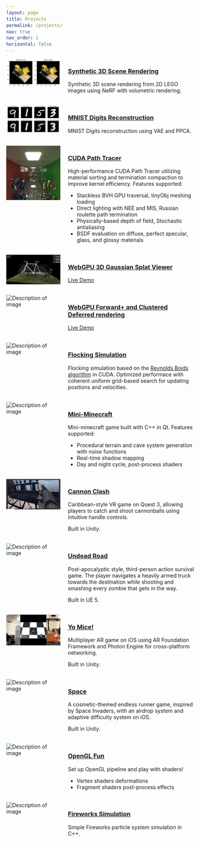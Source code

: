 ```yaml
---
layout: page
title: Projects
permalink: /projects/
nav: true
nav_order: 1
horizontal: false
---
```




<div style="display: flex; align-items: flex-start;">
  <div style="flex: 30%;">
    <img src="../assets/img/nerf.png" alt="Description of image" style="max-width: 100%; height: auto;">
  </div>
  <div style="flex: 70%; padding-left: 20px;">
    <h3><a href="https://github.com/JackeyTY/Notebooks/tree/main/NeRF" target="_blank">Synthetic 3D Scene Rendering</a></h3>
    <p>Synthetic 3D scene rendering from 2D LEGO images using NeRF with volumetric rendering.</p>
  </div>
</div>

<br>

<div style="display: flex; align-items: flex-start;">
  <div style="flex: 30%;">
    <img src="../assets/img/vae.png" alt="Description of image" style="max-width: 100%; height: auto;">
  </div>
  <div style="flex: 70%; padding-left: 20px;">
    <h3><a href="https://github.com/JackeyTY/Notebooks/tree/main/VAE" target="_blank">MNIST Digits Reconstruction</a></h3>
    <p>MNIST Digits reconstruction using VAE and PPCA.</p>
  </div>
</div>

<br>

<div style="display: flex; align-items: flex-start;">
  <div style="flex: 30%;">
    <img src="../assets/img/path-tracer.png" alt="Description of image" style="max-width: 100%; height: auto;">
  </div>
  <div style="flex: 70%; padding-left: 20px;">
    <h3><a href="https://github.com/JackeyTY/CUDA-Path-Tracer" target="_blank">CUDA Path Tracer</a></h3>
    <p>High-performance CUDA Path Tracer utilizing material sorting and termination compaction to improve kernel efficiency. Features supported:</p>
    <ul>
  		<li>Stackless BVH GPU traversal, tinyObj meshing loading</li>
      <li>Direct lighting with NEE and MIS, Russian roulette path termination</li>
  		<li>Physically-based depth of field, Stochastic antialiasing</li>
      <li>BSDF evaluation on diffuse, perfect specular, glass, and glossy materials</li>
		</ul>
  </div>
</div>
<br>

<div style="display: flex; align-items: flex-start;">
  <div style="flex: 30%;">
    <img src="../assets/img/gs.png" alt="Description of image" style="max-width: 100%; height: auto;">
  </div>
  <div style="flex: 70%; padding-left: 20px;">
    <h3><a href="https://github.com/JackeyTY/WebGPU-Gaussian-Splat-Viewer" target="_blank">WebGPU 3D Gaussian Splat Viewer</a></h3>
    <p><a href="https://www.jackeytang.com/WebGPU-Gaussian-Splat-Viewer/" target="_blank">Live Demo</a></p>
  </div>
</div>

<br>

<div style="display: flex; align-items: flex-start;">
  <div style="flex: 30%;">
    <img src="../assets/img/sponza.gif" alt="Description of image" style="max-width: 100%; height: auto;">
  </div>
  <div style="flex: 70%; padding-left: 20px;">
    <h3><a href="https://github.com/JackeyTY/WebGPU-Forward-Plus-and-Clustered-Deferred" target="_blank">WebGPU Forward+ and Clustered Deferred rendering</a></h3>
    <p><a href="https://www.jackeytang.com/WebGPU-Forward-Plus-and-Clustered-Deferred/" target="_blank">Live Demo</a></p>
  </div>
</div>
<br>


<div style="display: flex; align-items: flex-start;">
  <div style="flex: 30%;">
    <img src="../assets/img/flocking.gif" alt="Description of image" style="max-width: 100%; height: auto;">
  </div>
  <div style="flex: 70%; padding-left: 20px;">
    <h3><a href="https://github.com/JackeyTY/CUDA-Flocking" target="_blank">Flocking Simulation</a></h3>
    <p>Flocking simulation based on the <a href="https://vergenet.net/~conrad/boids/pseudocode.html" target="_blank">Reynolds Boids algorithm</a> in CUDA. Optimized performace with coherent uniform grid-based search for updating positions and velocities.</p>
  </div>
</div>
<br>

<div style="display: flex; align-items: flex-start;">
  <div style="flex: 30%;">
    <img src="../assets/img/minicraft.gif" alt="Description of image" style="max-width: 100%; height: auto;">
  </div>
  <div style="flex: 70%; padding-left: 20px;">
    <h3><a href="https://github.com/JackeyTY/MiniMinecraft" target="_blank">Mini-Minecraft</a></h3>
    <p>Mini-minecraft game built with C++ in Qt. Features supported:</p>
    <ul>
  		<li>Procedural terrain and cave system generation with noise functions</li>
      <li>Real-time shadow mapping</li>
  		<li>Day and night cycle, post-process shaders</li>
		</ul>
  </div>
</div>
<br>


<div style="display: flex; align-items: flex-start;">
  <div style="flex: 30%;">
    <img src="../assets/img/cannon.png" alt="Description of image" style="max-width: 100%; height: auto;">
  </div>
  <div style="flex: 70%; padding-left: 20px;">
    <h3><a href="https://drive.google.com/file/d/1SU6jbi5u6izvB80GoFA6V1Pj6tF0B1Cf/view?usp=sharing" target="_blank">Cannon Clash</a></h3>
    <p>Caribbean-style VR game on Quest 3, allowing players to catch and shoot cannonballs using intuitive handle controls.</p>
    <p>Built in Unity.</p>
  </div>
</div>
<br>


<div style="display: flex; align-items: flex-start;">
  <div style="flex: 30%;">
    <img src="../assets/img/undead.png" alt="Description of image" style="max-width: 100%; height: auto;">
  </div>
  <div style="flex: 70%; padding-left: 20px;">
    <h3><a href="https://drive.google.com/file/d/1sjUQvk-CE76R3g1mi8g49GDBiEKZrdt3/view?usp=sharing" target="_blank">Undead Road</a></h3>
    <p>Post-apocalyptic style, third-person action survival game. The player navigates a heavily armed truck towards the destination while shooting and smashing every zombie that gets in the way.</p>
    <p>Built in UE 5.</p>
  </div>
</div>
<br>


<div style="display: flex; align-items: flex-start;">
  <div style="flex: 30%;">
    <img src="../assets/img/arball.png" alt="Description of image" style="max-width: 100%; height: auto;">
  </div>
  <div style="flex: 70%; padding-left: 20px;">
    <h3><a href="https://github.com/JackeyTY/ARBall" target="_blank">Yo Mice!</a></h3>
    <p>Multiplayer AR game on iOS using AR Foundation Framework and Photon Engine for cross-platform networking.</p>
    <p>Built in Unity.</p>
  </div>
</div>
<br>


<div style="display: flex; align-items: flex-start;">
  <div style="flex: 30%;">
    <img src="../assets/img/space.gif" alt="Description of image" style="max-width: 100%; height: auto;">
  </div>
  <div style="flex: 70%; padding-left: 20px;">
    <h3><a href="https://github.com/JackeyTY/Space" target="_blank">Space</a></h3>
    <p>A cosmetic-themed endless runner game, inspired by Space Invaders, with an airdrop system and adaptive difficulty system on iOS.</p>
    <p>Built in Unity.</p>
  </div>
</div>
<br>


<div style="display: flex; align-items: flex-start;">
  <div style="flex: 30%;">
    <img src="../assets/img/worley.gif" alt="Description of image" style="max-width: 100%; height: auto;">
  </div>
  <div style="flex: 70%; padding-left: 20px;">
    <h3><a href="https://github.com/JackeyTY/OpenGL-Fun" target="_blank">OpenGL Fun</a></h3>
    <p>Set up OpenGL pipeline and play with shaders!</p>
    <ul>
  		<li>Vertex shaders deformations</li>
      <li>Fragment shaders post-process effects</li>
		</ul>
  </div>
</div>
<br>

<div style="display: flex; align-items: flex-start;">
  <div style="flex: 30%;">
    <img src="../assets/img/particle.gif" alt="Description of image" style="max-width: 100%; height: auto;">
  </div>
  <div style="flex: 70%; padding-left: 20px;">
    <h3><a href="https://github.com/JackeyTY/ParticleSystem" target="_blank">Fireworks Simulation</a></h3>
    <p>Simple Fireworks particle system simulation in C++.</p>
  </div>
</div>
